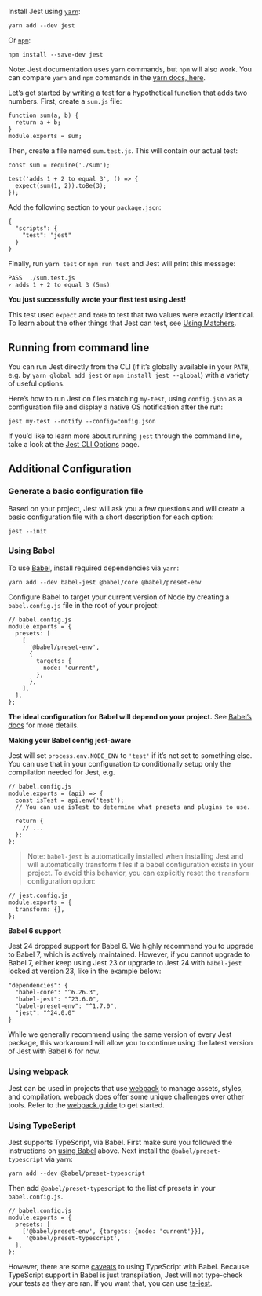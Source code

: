 Install Jest using [`yarn`](https://yarnpkg.com/en/package/jest):

    yarn add --dev jest

Or [`npm`](https://www.npmjs.com/):

    npm install --save-dev jest

Note: Jest documentation uses `yarn` commands, but `npm` will also work. You can compare `yarn` and `npm` commands in the [yarn docs, here](https://yarnpkg.com/en/docs/migrating-from-npm#toc-cli-commands-comparison).

Let’s get started by writing a test for a hypothetical function that adds two numbers. First, create a `sum.js` file:

    function sum(a, b) {
      return a + b;
    }
    module.exports = sum;

Then, create a file named `sum.test.js`. This will contain our actual test:

    const sum = require('./sum');

    test('adds 1 + 2 to equal 3', () => {
      expect(sum(1, 2)).toBe(3);
    });

Add the following section to your `package.json`:

    {
      "scripts": {
        "test": "jest"
      }
    }

Finally, run `yarn test` or `npm run test` and Jest will print this message:

    PASS  ./sum.test.js
    ✓ adds 1 + 2 to equal 3 (5ms)

**You just successfully wrote your first test using Jest!**

This test used `expect` and `toBe` to test that two values were exactly identical. To learn about the other things that Jest can test, see [Using Matchers](UsingMatchers.md).

## Running from command line

You can run Jest directly from the CLI (if it’s globally available in your `PATH`, e.g. by `yarn global add jest` or `npm install jest --global`) with a variety of useful options.

Here’s how to run Jest on files matching `my-test`, using `config.json` as a configuration file and display a native OS notification after the run:

    jest my-test --notify --config=config.json

If you’d like to learn more about running `jest` through the command line, take a look at the [Jest CLI Options](CLI.md) page.

## Additional Configuration

### Generate a basic configuration file

Based on your project, Jest will ask you a few questions and will create a basic configuration file with a short description for each option:

    jest --init

### Using Babel

To use [Babel](http://babeljs.io/), install required dependencies via `yarn`:

    yarn add --dev babel-jest @babel/core @babel/preset-env

Configure Babel to target your current version of Node by creating a `babel.config.js` file in the root of your project:

    // babel.config.js
    module.exports = {
      presets: [
        [
          '@babel/preset-env',
          {
            targets: {
              node: 'current',
            },
          },
        ],
      ],
    };

**The ideal configuration for Babel will depend on your project.** See [Babel’s docs](https://babeljs.io/docs/en/) for more details.

**Making your Babel config jest-aware**

Jest will set `process.env.NODE_ENV` to `'test'` if it’s not set to something else. You can use that in your configuration to conditionally setup only the compilation needed for Jest, e.g.

    // babel.config.js
    module.exports = (api) => {
      const isTest = api.env('test');
      // You can use isTest to determine what presets and plugins to use.

      return {
        // ...
      };
    };

> Note: `babel-jest` is automatically installed when installing Jest and will automatically transform files if a babel configuration exists in your project. To avoid this behavior, you can explicitly reset the `transform` configuration option:

    // jest.config.js
    module.exports = {
      transform: {},
    };

**Babel 6 support**

Jest 24 dropped support for Babel 6. We highly recommend you to upgrade to Babel 7, which is actively maintained. However, if you cannot upgrade to Babel 7, either keep using Jest 23 or upgrade to Jest 24 with `babel-jest` locked at version 23, like in the example below:

    "dependencies": {
      "babel-core": "^6.26.3",
      "babel-jest": "^23.6.0",
      "babel-preset-env": "^1.7.0",
      "jest": "^24.0.0"
    }

While we generally recommend using the same version of every Jest package, this workaround will allow you to continue using the latest version of Jest with Babel 6 for now.

### Using webpack

Jest can be used in projects that use [webpack](https://webpack.github.io/) to manage assets, styles, and compilation. webpack does offer some unique challenges over other tools. Refer to the [webpack guide](Webpack.md) to get started.

### Using TypeScript

Jest supports TypeScript, via Babel. First make sure you followed the instructions on [using Babel](#using-babel) above. Next install the `@babel/preset-typescript` via `yarn`:

    yarn add --dev @babel/preset-typescript

Then add `@babel/preset-typescript` to the list of presets in your `babel.config.js`.

    // babel.config.js
    module.exports = {
      presets: [
        ['@babel/preset-env', {targets: {node: 'current'}}],
    +    '@babel/preset-typescript',
      ],
    };

However, there are some [caveats](https://babeljs.io/docs/en/next/babel-plugin-transform-typescript.html#caveats) to using TypeScript with Babel. Because TypeScript support in Babel is just transpilation, Jest will not type-check your tests as they are ran. If you want that, you can use [ts-jest](https://github.com/kulshekhar/ts-jest).
